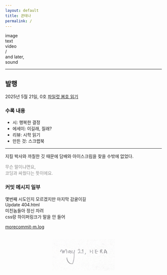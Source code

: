 ```yaml
---
layout: default
title: 콘테나
permalink: /
---
```


image  
text  
video  
/  
and later,  
sound

---

## 발행

2025년 5월 21일, 0호 [파일럿 봄호 읽기](/00)

### 수록 내용

- 시: 행복한 결정  
- 에세이: 이길래, 질래?  
- 리뷰: 시학 읽기  
- 만든 것: 스크랩북

---

지킬 박사와 까칠한 깃 때문에 담배와 아이스크림을 찾을 수밖에 없었다.

<font color="#8e8e8e">무슨 말이냐면요,  
코딩과 싸웠다는 뜻이에요.</font>  
  
### 커밋 메시지 일부  
몇번째 시도인지 모르겠지만 마지막 감귤이길    
Update 404.html  
미친놈들아 정신 차려  
css랑 하이퍼링크가 말을 안 들어  
  
[morecommit-m.log](/commit-msg)  
  
<img src="./images/may21-hera.png" alt="may 21, hera" style="height: 100px; display: block; margin: 2rem auto 0;">  
  